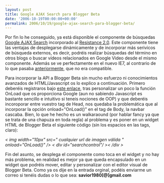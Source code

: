 ```yaml
---
layout: post
title: Google AJAX Search para Blogger Beta
date: '2006-10-19T00:00:00+00:00'
permalink: 2006/10/19/google-ajax-search-para-blogger-beta/
---
```

<a href="http://resistancefutile.blogspot.com/2006/06/nueva-interfaz-de-bsquedas-de-google.html"><img style="float:right; margin:0 0 10px 10px;cursor:pointer; cursor:hand;" src="http://photos1.blogger.com/blogger2/4553/2422/320/googlesearch.png" border="0" alt="" /></a>Por fin lo he conseguido, ya está disponible el componente de búsquedas <a href="http://code.google.com/apis/ajaxsearch/documentation/">Google AJAX Search</a> incorporado al <a href="http://resistancefutile.blogspot.com/2006/09/resistance-20.html">Resistance 2.0</a>. Este componente tiene las ventajas de desplegarse dinámicamente y de incorporar más serivicos de búsqueda externos, es decir, podréis realizar búsquedas del término en otros blogs o buscar vídeos relacionados en Google Video desde el mismo componente. Además se ve perfectamente en el nuevo IE7, al contrario de lo que pasaba <a href="http://resistancefutile.blogspot.com/2006/06/nueva-interfaz-de-bsquedas-de-google.html">anteriormente</a>, que no era compatible.

Para incorporar la API a Blogger Beta sin mucho esfuerzo ni conocimientos avanzados de HTML/Javascript os lo explico a continuación. Primero deberéis registraros bajo <a href="http://code.google.com/apis/ajaxsearch/signup.html">este enlace</a>, tras personalizar un poco la función OnLoad que os proporciona Google (aun no sabiendo Javascript es bastante sencillo e intuitivo si teneis nociones de OOP) y que deberéis incoroporar entre vuestro tag de Head, nos quedaba la problemática que al incorporar la opción onload="OnLoad()" en el tag de Body, la navbar cascaba. Bien, lo que he hecho es un walkaraound (por hablar fancy ya que se trata de una chapuza en toda regla) al problema y es poner en un widget HTML de Blogger Beta el siguiente código (sin los espacios en las tags, claro):

<span style="font-style:italic;">< img width="10px" src=" cualquier url de imagen válida " onload="OnLoad()" />
< div id="searchcontrol"/ >< /div >  </span>

Fin del asunto, se desplega el componente como toca en el widget y no hay más problema, en realidad es mejor ya que queda encapsulado en un widget que podréis mover, editar y personalizar con el editor visual de Blogger Beta. Como ya os dije en  la entrada orginal, podéis enviarme un correo si tenéis dudas o lo que sea: <span style="font-weight:bold;">savior1980[@]gmail.com
</span>
